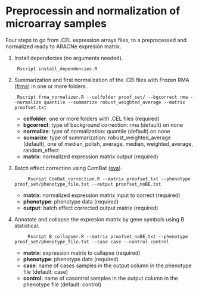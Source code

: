 # Preprocessin and normalization of microarray samples

Four steps to go from .CEL expression arrays files, to a preprocessed and normalized ready to ARACNe expresión matrix.

1. Install dependecies (no arguments needed).

		Rscript install_dependencies.R

2. Summarization and first normalization of the .CEl files with Frozen RMA ([frma](https://www.bioconductor.org/packages/release/bioc/html/frma.html)) in one or more folders.

		Rscript frma_normalizer.R --celfolder proof_set/ --bgcorrect rma --normalize quantile --summarize robust_weighted_average --matrix proofset.txt
			
	+ **celfolder**: one or more folders with .CEL files (required)
	+ **bgcorrect**: type of background correction: rma (default) on none
	+ **normalize**: type of normalization: quantile (default) on none
	+ **sumarize**: type of summarization: robust_weighted_average (default), one of  median_polish, average, median, weighted_average, random_effect
	+ **matrix**: normalized expression matrix output (required)

	
3. Batch effect correction using ComBat ([sva](https://www.bioconductor.org/packages/release/bioc/html/sva.html)).

			Rscript ComBat_correction.R --matrix proofset.txt --phenotype proof_set/phenotype_file.txt --output proofset_noBE.txt

	+ **matrix**: normalized expression matrix input to correct (required)
	+ **phenotype**: phenotype data (required)
	+ **output**: batch effect corrected output matrix (required)
				
4. Annotate and collapse the expresion matrix by gene symbols using B statistical.

			Rscript B_collapser.R --matrix proofset_noBE.txt --phenotype proof_set/phenotype_file.txt --case case --control control
				
	+ **matrix**: expression matrix to callapse  (required)
	+ **phenotype**: phenotype data  (required)
	+ **case**: name of cases samples in the output column in the phenotype file (default: case)
	+ **control**: name of casontrol samples in the output column in the phenotype file (default: control)